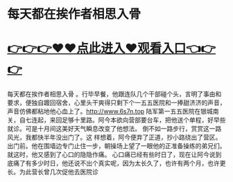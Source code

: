 # 每天都在挨作者相思入骨

# <a href="https://github.com/xiaopoe/lesi/issues/1">👉👉👉♥♥点此进入♥观看入口👈👉👉</a>

每天都在挨作者相思入骨
。行毕早餐，他跟连队几个干部碰个头，言明了事由和要求，便独自踱回宿舍，心里头干爽得只剩下个一五五医院和一捧甜济济的声音，声音仿佛都粘地他心血上了。http://www.6s7n.top
陆军第一五五医院在银城南关，自七连起，来回足够十里路。阿今本欲向营部要台车，把他送个单程，好早些就诊。可是十月间这美好天气瞬息改变了他想法。
倒不如一路步行，赏赏这一路风光，我都快半年没出门了。这
样想着，阿今便弃了正道，抄小路绕出了营区。出门前。他在围墙边专门止住一步，朝操场上望了一眼他的正准备操练的弟兄们。就这时，他又感到了心口的隐隐作痛。
心口痛已经有些时日了，现在让阿今说到底痛了有多少时日，他还说不出个真实呢，因为太长久了，也许有两个月，也许更长。为此营长曾几次促他去医院诊
